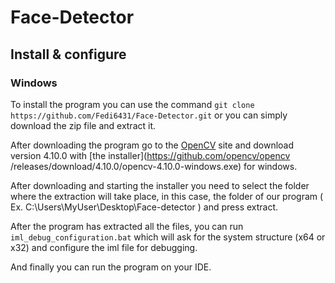 # Face-Detector
## Install & configure
### Windows
To install the program you can use the command `git clone https://github.com/Fedi6431/Face-Detector.git` or you can simply download the zip file and extract it.

After downloading the program go to the [OpenCV](https://opencv.org/releases/) site and download version 4.10.0 with [the installer](https://github.com/opencv/opencv /releases/download/4.10.0/opencv-4.10.0-windows.exe) for windows. 

After downloading and starting the installer you need to select the folder where the extraction will take place, in this case, the folder of our program ( Ex. C:\Users\MyUser\Desktop\Face-detector ) and press extract.

After the program has extracted all the files, you can run `iml_debug_configuration.bat` which will ask for the system structure (x64 or x32) and configure the iml file for debugging.

And finally you can run the program on your IDE.
